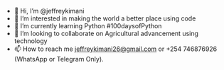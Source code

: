 - 👋 Hi, I’m @jeffreykimani
- 👀 I’m interested in making the world a better place using code
- 🌱 I’m currently learning Python #100daysofPython
- 💞️ I’m looking to collaborate on Agricultural advancement using technology
- 📫 How to reach me jeffreykimani26@gmail.com or +254 746876926 (WhatsApp or Telegram Only).

<!---
jeffreykimani/jeffreykimani is a ✨ special ✨ repository because its `README.md` (this file) appears on your GitHub profile.
You can click the Preview link to take a look at your changes.
--->
